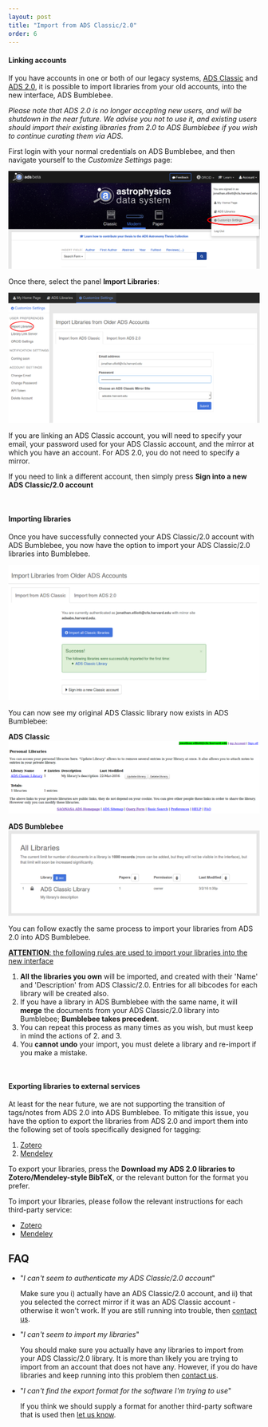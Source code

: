 ```yaml
---
layout: post
title: "Import from ADS Classic/2.0"
order: 6
---
```



#### Linking accounts

If you have accounts in one or both of our legacy systems, <a href="adsabs.harvard.edu">ADS Classic</a> and <a href="http://labs.adsabs.harvard.edu/adsabs/">ADS 2.0</a>, it is possible to import libraries from your old accounts, into the new interface, ADS Bumblebee. 

*Please note that ADS 2.0 is no longer accepting new users, and will be shutdown in the near future. We advise you not to use it, and existing users should import their existing libraries from 2.0 to ADS Bumblebee if you wish to continue curating them via ADS.*

First login with your normal credentials on ADS Bumblebee, and then navigate yourself to the *Customize Settings* page:

<img class="img-responsive" src="/img/import_help_01.png" alt="a screenshot of the location of the Customize Settings button"/>

Once there, select the panel **Import Libraries**:

<img class="img-responsive" src="/img/import_help_02.png" alt="a screenshot of ADS Classic library import with the form filled in"/>

If you are linking an ADS Classic account, you will need to specify your email, your password used for your ADS Classic account, and the mirror at which you have an account. For ADS 2.0, you do not need to specify a mirror.

If you need to link a different account, then simply press **Sign into a new ADS Classic/2.0 account**

<br>

#### Importing libraries

Once you have successfully connected your ADS Classic/2.0 account with ADS Bumblebee, you now have the option to import your ADS Classic/2.0 libraries into Bumblebee. 

<img class="img-responsive" src="/img/import_help_03.png" alt="a screenshot after the Import all Classic libraries button has been pressed"/>

You can now see my original ADS Classic library now exists in ADS Bumblebee:

**ADS Classic**
<img class="img-responsive" src="/img/import_help_04.png" alt="a screenshot of the library in ADS Classic"/>

**ADS Bumblebee**
<img class="img-responsive" src="/img/import_help_05.png" alt="a screenshot of the library in ADS Bumblebee"/>

You can follow exactly the same process to import your libraries from ADS 2.0 into ADS Bumblebee.


<u><b>ATTENTION</b>: the following rules are used to import your libraries into the new interface</u>

  1. **All the libraries you own** will be imported, and created with their 'Name' and 'Description' from ADS Classic/2.0. Entries for all bibcodes for each library will be created also.
  2. If you have a library in ADS Bumblebee with the same name, it will **merge** the documents from your ADS Classic/2.0 library into Bumblebee; **Bumblebee takes precedent**.
  3. You can repeat this process as many times as you wish, but must keep in mind the actions of 2. and 3.
  4. You **cannot undo** your import, you must delete a library and re-import if you make a mistake.

<br>

#### Exporting libraries to external services

At least for the near future, we are not supporting the transition of tags/notes from ADS 2.0 into ADS Bumblebee. To mitigate this issue, you have the option to export the libraries from ADS 2.0 and import them into the following set of tools specifically designed for tagging:

   1. <a href="https://www.zotero.org/">Zotero</a>
   2. <a href="https://www.mendeley.com/download-mendeley-desktop/">Mendeley</a>

To export your libraries, press the **Download my ADS 2.0 libraries to Zotero/Mendeley-style BibTeX**, or the relevant button for the format you prefer.

To import your libraries, please follow the relevant instructions for each third-party service:

  * <a href="https://www.zotero.org/support/getting_stuff_into_your_library#importing_from_other_tools">Zotero</a>
  * <a href="https://www.mendeley.com/features/add-and-organize/">Mendeley</a>


## FAQ

 * "*I can't seem to authenticate my ADS Classic/2.0 account*"

   Make sure you i) actually have an ADS Classic/2.0 account, and ii) that you selected the correct mirror if it was an ADS Classic account - otherwise it won't work. If you are still running into trouble, then <a href="mailto:adshelp@cfa.harvard.edu">contact us</a>.

 * "*I can't seem to import my libraries*"

   You should make sure you actually have any libraries to import from your ADS Classic/2.0 library. It is more than likely you are trying to import from an account that does not have any. However, if you do have libraries and keep running into this problem then <a href="mailto:adshelp@cfa.harvard.edu">contact us</a>.


 * "*I can't find the export format for the software I'm trying to use*"

   If you think we should supply a format for another third-party software that is used then <a href="mailto:adshelp@cfa.harvard.edu">let us know</a>.

<br>
